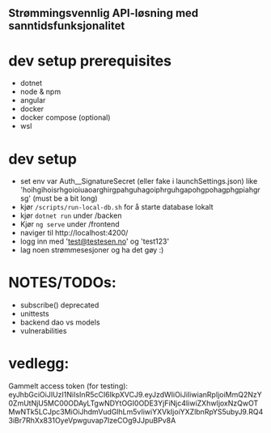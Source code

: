 ## Strømmingsvennlig API-løsning med sanntidsfunksjonalitet

# dev setup prerequisites
- dotnet
- node & npm
- angular
- docker
- docker compose (optional)
- wsl

# dev setup
- set env var Auth__SignatureSecret (eller fake i launchSettings.json)
  like 'hoihgihoisrhgoioiuaoarghirgpahguhagoiphrguhgapohgpohagphgpiahgrsg' (must be a bit long)
- kjør `/scripts/run-local-db.sh` for å starte database lokalt
- kjør `dotnet run` under /backen
- Kjør `ng serve` under /frontend
- naviger til http://localhost:4200/
- logg inn med 'test@testesen.no' og 'test123'
- lag noen strømmesesjoner og ha det gøy :)


# NOTES/TODOs:
- subscribe() deprecated
- unittests
- backend dao vs models
- vulnerabilities


# vedlegg:
Gammelt access token (for testing):
eyJhbGciOiJIUzI1NiIsInR5cCI6IkpXVCJ9.eyJzdWIiOiJiIiwianRpIjoiMmQ2NzY0ZmUtNjU5MC00ODAyLTgwNDYtOGI0ODE3YjFiNjc4IiwiZXhwIjoxNzQwOTMwNTk5LCJpc3MiOiJhdmVudGlhLm5vIiwiYXVkIjoiYXZlbnRpYS5ubyJ9.RQ43iBr7RhXx831OyeVpwguvap7IzeCOg9JJpuBPv8A